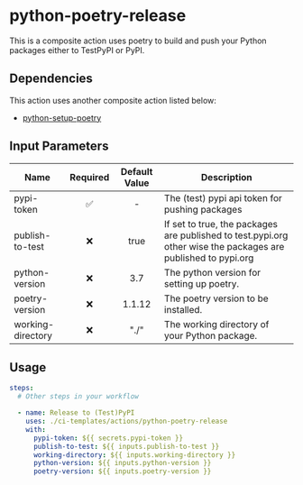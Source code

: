 # python-poetry-release

This is a composite action uses poetry to build and push your Python packages either to TestPyPI or PyPI.

## Dependencies

This action uses another composite action listed below:

* [python-setup-poetry](https://github.com/bakdata/ci-templates/tree/main/actions/python-setup-poetry)

## Input Parameters

| Name              | Required | Default Value | Description                                                                                                                        |
|-------------------|:--------:|:-------------:|------------------------------------------------------------------------------------------------------------------------------------|
| pypi-token        |    ✅     |       -       | The (test) pypi api token for pushing packages                                                                                     |
| publish-to-test   |    ❌     |     true      | If set to true, the packages are published to test.pypi.org other wise the packages are published to pypi.org                      |
| python-version    |    ❌     |      3.7      | The python version for setting up poetry.                                                                                          |
| poetry-version    |    ❌     |    1.1.12     | The poetry version to be installed.                                                                                                |
| working-directory |    ❌     |     "./"      | The working directory of your Python package.                                                                                      |

## Usage

```yaml
steps:
  # Other steps in your workflow

  - name: Release to (Test)PyPI
    uses: ./ci-templates/actions/python-poetry-release
    with:
      pypi-token: ${{ secrets.pypi-token }}
      publish-to-test: ${{ inputs.publish-to-test }}
      working-directory: ${{ inputs.working-directory }}
      python-version: ${{ inputs.python-version }}
      poetry-version: ${{ inputs.poetry-version }}
```
